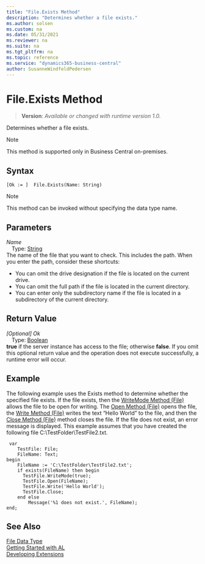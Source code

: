 ```yaml
---
title: "File.Exists Method"
description: "Determines whether a file exists."
ms.author: solsen
ms.custom: na
ms.date: 05/31/2021
ms.reviewer: na
ms.suite: na
ms.tgt_pltfrm: na
ms.topic: reference
ms.service: "dynamics365-business-central"
author: SusanneWindfeldPedersen
---
```

[//]: # (START>DO_NOT_EDIT)
[//]: # (IMPORTANT:Do not edit any of the content between here and the END>DO_NOT_EDIT.)
[//]: # (Any modifications should be made in the .xml files in the ModernDev repo.)
# File.Exists Method
> **Version**: _Available or changed with runtime version 1.0._

Determines whether a file exists.

> [!NOTE]
> This method is supported only in Business Central on-premises.

## Syntax
```
[Ok := ]  File.Exists(Name: String)
```
> [!NOTE]
> This method can be invoked without specifying the data type name.
## Parameters
*Name*  
&emsp;Type: [String](../string/string-data-type.md)  
The name of the file that you want to check. This includes the path. When you enter the path, consider these shortcuts:
-   You can omit the drive designation if the file is located on the current drive.
-   You can omit the full path if the file is located in the current directory.
-   You can enter only the subdirectory name if the file is located in a subdirectory of the current directory.
          


## Return Value
*[Optional] Ok*  
&emsp;Type: [Boolean](../boolean/boolean-data-type.md)  
**true** if the server instance has access to the file; otherwise **false**.  If you omit this optional return value and the operation does not execute successfully, a runtime error will occur.  


[//]: # (IMPORTANT: END>DO_NOT_EDIT)

## Example

The following example uses the Exists method to determine whether the specified file exists. If the file exists, then the [WriteMode Method \(File\)](file-writemode-method.md) allows the file to be open for writing. The [Open Method \(File\)](file-open-method.md) opens the file, the [Write Method \(File\)](file-writemode-method.md) writes the text “Hello World” to the file, and then the [Close Method \(File\)](file-close-method.md) method closes the file. If the file does not exist, an error message is displayed. This example assumes that you have created the following file C:\\TestFolder\\TestFile2.txt.  

```al
 var
    TestFile: File;
    FileName: Text;
begin
    FileName := 'C:\TestFolder\TestFile2.txt';  
    if exists(FileName) then begin  
      TestFile.WriteMode(true);  
      TestFile.Open(FileName);  
      TestFile.Write('Hello World');  
      TestFile.Close;  
    end else  
        Message('%1 does not exist.', FileName);  
end;
```  
  
## See Also

[File Data Type](file-data-type.md)  
[Getting Started with AL](../../devenv-get-started.md)  
[Developing Extensions](../../devenv-dev-overview.md)